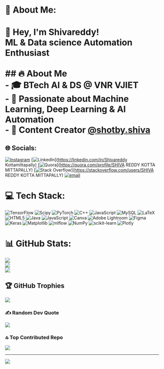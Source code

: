 # 💫 About Me:
# 👋 Hey, I'm Shivareddy!  <br>ML & Data science Automation Enthusiast  <br><br>## 🔥 About Me  <br>- 🎓 **BTech AI & DS @ VNR VJIET**  <br>- 🤖 Passionate about **Machine Learning, Deep Learning & AI Automation**  <br>- 📸 Content Creator [@shotby.shiva](https://www.instagram.com/shotby.shiva)  


## 🌐 Socials:
[![Instagram](https://img.shields.io/badge/Instagram-%23E4405F.svg?logo=Instagram&logoColor=white)](https://instagram.com/shivareddiee) [![LinkedIn](https://img.shields.io/badge/LinkedIn-%230077B5.svg?logo=linkedin&logoColor=white)](https://linkedin.com/in/Shivareddy Kottamittapally) [![Quora](https://img.shields.io/badge/Quora-%23B92B27.svg?logo=Quora&logoColor=white)](https://quora.com/profile/SHIVA REDDY KOTTA MITTAPALLY) [![Stack Overflow](https://img.shields.io/badge/-Stackoverflow-FE7A16?logo=stack-overflow&logoColor=white)](https://stackoverflow.com/users/SHIVA REDDY KOTTA MITTAPALLY) [![email](https://img.shields.io/badge/Email-D14836?logo=gmail&logoColor=white)](mailto:shivareddy.kottamittapally@gmail.com) 

# 💻 Tech Stack:
![TensorFlow](https://img.shields.io/badge/TensorFlow-%23FF6F00.svg?style=for-the-badge&logo=TensorFlow&logoColor=white) ![Scipy](https://img.shields.io/badge/SciPy-%230C55A5.svg?style=for-the-badge&logo=scipy&logoColor=%white) ![PyTorch](https://img.shields.io/badge/PyTorch-%23EE4C2C.svg?style=for-the-badge&logo=PyTorch&logoColor=white) ![C++](https://img.shields.io/badge/c++-%2300599C.svg?style=for-the-badge&logo=c%2B%2B&logoColor=white) ![JavaScript](https://img.shields.io/badge/javascript-%23323330.svg?style=for-the-badge&logo=javascript&logoColor=%23F7DF1E) ![MySQL](https://img.shields.io/badge/mysql-4479A1.svg?style=for-the-badge&logo=mysql&logoColor=white) ![LaTeX](https://img.shields.io/badge/latex-%23008080.svg?style=for-the-badge&logo=latex&logoColor=white) ![HTML5](https://img.shields.io/badge/html5-%23E34F26.svg?style=for-the-badge&logo=html5&logoColor=white) ![Java](https://img.shields.io/badge/java-%23ED8B00.svg?style=for-the-badge&logo=openjdk&logoColor=white) ![JavaScript](https://img.shields.io/badge/javascript-%23323330.svg?style=for-the-badge&logo=javascript&logoColor=%23F7DF1E) ![Canva](https://img.shields.io/badge/Canva-%2300C4CC.svg?style=for-the-badge&logo=Canva&logoColor=white) ![Adobe Lightroom](https://img.shields.io/badge/Adobe%20Lightroom-31A8FF.svg?style=for-the-badge&logo=Adobe%20Lightroom&logoColor=white) ![Figma](https://img.shields.io/badge/figma-%23F24E1E.svg?style=for-the-badge&logo=figma&logoColor=white) ![Keras](https://img.shields.io/badge/Keras-%23D00000.svg?style=for-the-badge&logo=Keras&logoColor=white) ![Matplotlib](https://img.shields.io/badge/Matplotlib-%23ffffff.svg?style=for-the-badge&logo=Matplotlib&logoColor=black) ![mlflow](https://img.shields.io/badge/mlflow-%23d9ead3.svg?style=for-the-badge&logo=numpy&logoColor=blue) ![NumPy](https://img.shields.io/badge/numpy-%23013243.svg?style=for-the-badge&logo=numpy&logoColor=white) ![scikit-learn](https://img.shields.io/badge/scikit--learn-%23F7931E.svg?style=for-the-badge&logo=scikit-learn&logoColor=white) ![Plotly](https://img.shields.io/badge/Plotly-%233F4F75.svg?style=for-the-badge&logo=plotly&logoColor=white)
# 📊 GitHub Stats:
![](https://github-readme-stats.vercel.app/api?username=codebyshivareddiee&theme=dark&hide_border=false&include_all_commits=false&count_private=false)<br/>
![](https://nirzak-streak-stats.vercel.app/?user=codebyshivareddiee&theme=dark&hide_border=false)<br/>
![](https://github-readme-stats.vercel.app/api/top-langs/?username=codebyshivareddiee&theme=dark&hide_border=false&include_all_commits=false&count_private=false&layout=compact)

## 🏆 GitHub Trophies
![](https://github-profile-trophy.vercel.app/?username=codebyshivareddiee&theme=calm&no-frame=false&no-bg=true&margin-w=4)

### ✍️ Random Dev Quote
![](https://quotes-github-readme.vercel.app/api?type=horizontal&theme=merko)

### 🔝 Top Contributed Repo
![](https://github-contributor-stats.vercel.app/api?username=codebyshivareddiee&limit=5&theme=dark&combine_all_yearly_contributions=true)

---
[![](https://visitcount.itsvg.in/api?id=codebyshivareddiee&icon=9&color=1)](https://visitcount.itsvg.in)

<!-- Proudly created with GPRM ( https://gprm.itsvg.in ) -->
